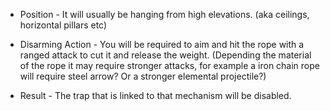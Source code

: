 - Position - It will usually be hanging from high elevations. (aka ceilings, horizontal pillars etc)

- Disarming Action - You will be required to aim and hit the rope with a ranged attack to cut it and release the weight.  (Depending the material of the rope it may require stronger attacks, for example a iron chain rope will require steel arrow? Or a stronger elemental projectile?)

- Result - The trap that is linked to that mechanism will be disabled.